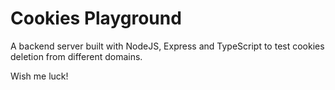 # Cookies Playground

A backend server built with NodeJS, Express and TypeScript to test cookies deletion from different domains.

Wish me luck!
